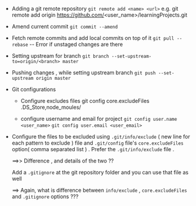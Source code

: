 * Adding a git remote repository
`git remote add <name> <url>`
e.g. git remote add origin https://github.com/<user_name>/learningProjects.git

* Amend current commit
`git commit --amend`


* Fetch remote commits and add local commits on top of it
`git pull --rebase`
 -- Error if unstaged changes are there


* Setting upstream for branch
`git branch --set-upstream-to=origin/<branch> master`

* Pushing changes , while setting upstream branch
`git push --set-upstream origin master`

* Git configurations
  * Configure excludes files
    git config core.excludeFiles .DS_Store,node_moules/

  * configure username and email for project
    `git config user.name <user_name>`
    `git config user.email <user_email>`


* Configure the files to be excluded using `.git/info/exclude` ( new line for each pattern to exclude ) file and `.git/config` file's `core.excludeFiles` option( comma separated list ) .
    Prefer the `.git/info/exclude` file .

    ==>> Difference , and details of the two ??

    Add a `.gitignore` at the git repository folder and you can use that file as well

    ==> Again, what is difference between `info/exclude` , `core.excludeFiles` and `.gitignore` options ???
